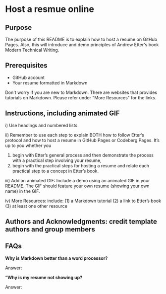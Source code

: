 # Host a resmue online

## Purpose
The purpose of this README is to explain how to host a resume on GitHub Pages. Also, this will introduce and demo principles of Andrew Etter's book Modern Technical Writing.

## Prerequisites
- GitHub account
- Your resume formatted in Markdown

Don't worry if you are new to Markdown. There are websites that provides tutorials on Markdown. Please refer under "More Resources" for the links.

## Instructions, including animated GIF
i) Use headings and numbered lists

ii) Remember to use each step to explain BOTH how to follow Etter’s protocol and how to host a
resume in GitHub Pages or Codeberg Pages. It’s up to you whether you 
1) begin with Etter’s
general process and then demonstrate the process with a practical step involving your resume,
2) begin with the practical steps for hosting a resume and relate each practical step to a
concept in Etter’s book.

iii) Add an animated GIF: Include a demo using an animated GIF in your README. The GIF should
feature your own resume (showing your own name) in the GIF.

iv) More Resources: include:
(1) a Markdown tutorial
(2) a link to Etter’s book
(3) at least one other resource

## Authors and Acknowledgments: credit template authors and group members

## FAQs 

**Why is Markdown better than a word processor?**

Answer:

**“Why is my resume not showing up?**

Answer:
